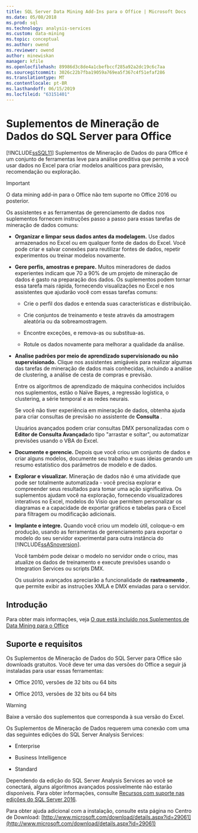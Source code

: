 ```yaml
---
title: SQL Server Data Mining Add-Ins para o Office | Microsoft Docs
ms.date: 05/08/2018
ms.prod: sql
ms.technology: analysis-services
ms.custom: data-mining
ms.topic: conceptual
ms.author: owend
ms.reviewer: owend
author: minewiskan
manager: kfile
ms.openlocfilehash: 89986d3c8de4a1cbefbccf285a92a2dc19c6c7aa
ms.sourcegitcommit: 3026c22b7fba19059a769ea5f367c4f51efaf286
ms.translationtype: MT
ms.contentlocale: pt-BR
ms.lasthandoff: 06/15/2019
ms.locfileid: "63151401"
---
```

# <a name="sql-server-data-mining-add-ins-for-office"></a>Suplementos de Mineração de Dados do SQL Server para Office

  [!INCLUDE[ssSQL11](../../includes/sssql11-md.md)] Suplementos de Mineração de Dados do para Office é um conjunto de ferramentas leve para análise preditiva que permite a você usar dados no Excel para criar modelos analíticos para previsão, recomendação ou exploração.  
  
> [!IMPORTANT]
> O data mining add-in para o Office não tem suporte no Office 2016 ou posterior.
  
 Os assistentes e as ferramentas de gerenciamento de dados nos suplementos fornecem instruções passo a passo para essas tarefas de mineração de dados comuns:  
  
-   **Organizar e limpar seus dados antes da modelagem.** Use dados armazenados no Excel ou em qualquer fonte de dados do Excel. Você pode criar e salvar conexões para reutilizar fontes de dados, repetir experimentos ou treinar modelos novamente.  
  
-   **Gere perfis, amostras e prepare.** Muitos mineradores de dados experientes indicam que 70 a 90% de um projeto de mineração de dados é gasto na preparação dos dados. Os suplementos podem tornar essa tarefa mais rápida, fornecendo visualizações no Excel e nos assistentes que ajudarão você com essas tarefas comuns:  
  
    -   Crie o perfil dos dados e entenda suas características e distribuição.  
  
    -   Crie conjuntos de treinamento e teste através da amostragem aleatória ou da sobreamostragem.  
  
    -   Encontre exceções, e remova-as ou substitua-as.  
  
    -   Rotule os dados novamente para melhorar a qualidade da análise.  
  
-   **Analise padrões por meio de aprendizado supervisionado ou não supervisionado.** Clique nos assistentes amigáveis para realizar algumas das tarefas de mineração de dados mais conhecidas, incluindo a análise de clustering, a análise de cesta de compras e previsão.  
  
     Entre os algoritmos de aprendizado de máquina conhecidos incluídos nos suplementos, estão o Naïve Bayes, a regressão logística, o clustering, a série temporal e as redes neurais.  
  
     Se você não tiver experiência em mineração de dados, obtenha ajuda para criar consultas de previsão no assistente de **Consulta** .  
  
     Usuários avançados podem criar consultas DMX personalizadas com o **Editor de Consulta Avançada**do tipo "arrastar e soltar", ou automatizar previsões usando o VBA do Excel.  
  
-   **Documente e gerencie.** Depois que você criou um conjunto de dados e criar alguns modelos, documente seu trabalho e suas ideias gerando um resumo estatístico dos parâmetros de modelo e de dados.  
  
-   **Explorar e visualizar.** Mineração de dados não é uma atividade que pode ser totalmente automatizada - você precisa explorar e compreender seus resultados para tomar uma ação significativa. Os suplementos ajudam você na exploração, fornecendo visualizadores interativos no Excel, modelos do Visio que permitem personalizar os diagramas e a capacidade de exportar gráficos e tabelas para o Excel para filtragem ou modificação adicionais.  
  
-   **Implante e integre.** Quando você criou um modelo útil, coloque-o em produção, usando as ferramentas de gerenciamento para exportar o modelo do seu servidor experimental para outra instância do [!INCLUDE[ssASnoversion](../../includes/ssasnoversion-md.md)].  
  
     Você também pode deixar o modelo no servidor onde o criou, mas atualize os dados de treinamento e execute previsões usando o Integration Services ou scripts DMX.  
  
     Os usuários avançados apreciarão a funcionalidade de **rastreamento** , que permite exibir as instruções XMLA e DMX enviadas para o servidor.  
  
## <a name="getting-started"></a>Introdução  
 Para obter mais informações, veja [O que está incluído nos Suplementos de Data Mining para o Office](http://go.microsoft.com/fwlink/p/?LinkId=616849)  
  
## <a name="support-and-requirements"></a>Suporte e requisitos  
 Os Suplementos de Mineração de Dados do SQL Server para Office são downloads gratuitos. Você deve ter uma das versões do Office a seguir já instaladas para usar essas ferramentas:  
  
-   Office 2010, versões de 32 bits ou 64 bits  
  
-   Office 2013, versões de 32 bits ou 64 bits  
  
> [!WARNING]  
>  Baixe a versão dos suplementos que corresponda à sua versão do Excel.  
  
 Os Suplementos de Mineração de Dados requerem uma conexão com uma das seguintes edições do SQL Server Analysis Services:  
  
-   Enterprise  
  
-   Business Intelligence  
  
-   Standard  
  
 Dependendo da edição do SQL Server Analysis Services ao você se conectará, alguns algoritmos avançados possivelmente não estarão disponíveis. Para obter informações, consulte [Recursos com suporte nas edições do SQL Server 2016](../../analysis-services/analysis-services-features-supported-by-the-editions-of-sql-server-2016.md).  
  
 Para obter ajuda adicional com a instalação, consulte esta página no Centro de Download: [http://www.microsoft.com/download/details.aspx?id=29061](http://www.microsoft.com/download/details.aspx?id=29061)  
  
  
